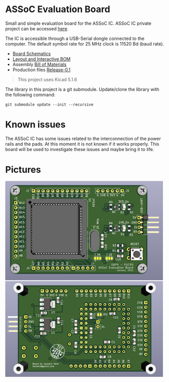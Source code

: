 # ASSoC Evaluation Board

Small and simple evaluation board for the ASSoC IC.
ASSoC IC private project can be accessed [here](https://lesvos.pucrs.br/assoc/assoc). 

The IC is accessible through a USB-Serial dongle connected to the computer. The default symbol rate for 25 MHz clock is 11520 Bd (baud rate).

- [Board Schematics](board-schematic.pdf)
- [Layout and Interactive BOM](https://htmlpreview.github.io/?https://github.com/leoheck/assoc-board/blob/main/board-bom.html)
- Assembly [Bill of Materials](board-bom.csv)
- Production files [Release-0.1](https://github.com/leoheck/assoc-board/releases/tag/0.1)

> This project uses Kicad 5.1.6

The library in this project is a git submodule.
Update/clone the library with the following command:

```
git submodule update --init --recursive
```

# Known issues

The ASSoC IC has some issues related to the interconnection of the power rails and the pads. At this moment it is not known if it works properly. This board will be used to investigate these issues and maybe bring it to life. 

# Pictures

<img src="misc/board-top.png" width="500">
<img src="misc/board-bottom.png" width="500">